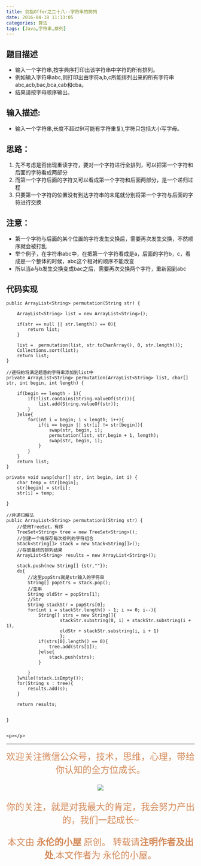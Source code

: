 ```yaml
---
title: 剑指Offer之二十八--字符串的排列
date: 2016-04-18 11:13:05
categories: 算法
tags: [Java,字符串,排列]
---
```


## 题目描述
- 输入一个字符串,按字典序打印出该字符串中字符的所有排列。
- 例如输入字符串abc,则打印出由字符a,b,c所能排列出来的所有字符串abc,acb,bac,bca,cab和cba。
- 结果请按字母顺序输出。 

## 输入描述:
- 输入一个字符串,长度不超过9(可能有字符重复),字符只包括大小写字母。

## 思路：
1. 先不考虑是否出现重读字符，要对一个字符进行全排列，可以把第一个字符和后面的字符看成两部分
2. 而第一个字符后面的字符又可以看成第一个字符和后面两部分，是一个递归过程
3. 只要第一个字符的位置没有到达字符串的末尾就分别将第一个字符与后面的字符进行交换

## 注意：
- 第一个字符与后面的某个位置的字符发生交换后，需要再次发生交换，不然顺序就会被打乱
- 举个例子，在字符串abc中，在把第一个字符看成是a，后面的字符b，c，看成是一个整体的时候，abc这个相对的顺序不能改变
- 所以当a与b发生交换变成bac之后，需要再次交换两个字符，重新回到abc

## 代码实现
	public ArrayList<String> permutation(String str) {
		
		ArrayList<String> list = new ArrayList<String>();		
		
		if(str == null || str.length() == 0){
			return list;
		}
		
		list =  permutation(list, str.toCharArray(), 0, str.length());
		Collections.sort(list);
		return list;
    }

	//递归的将满足题意的字符串添加到list中
	private ArrayList<String> permutation(ArrayList<String> list, char[] str, int begin, int length) {
		
		if(begin == length - 1){
			if(!list.contains(String.valueOf(str))){
				list.add(String.valueOf(str));
			}
		}else{
			for(int i = begin; i < length; i++){
				if(i == begin || str[i] != str[begin]){
					swap(str, begin, i);
					permutation(list, str,begin + 1, length);
					swap(str, begin, i);
				}
			}
		}
		return list;
	}

	private void swap(char[] str, int begin, int i) {
		char temp = str[begin];
		str[begin] = str[i];
		str[i] = temp;
		
	}
	
	//非递归解法
	public ArrayList<String> permutation1(String str) {
		//使用TreeSet，有序
		TreeSet<String> tree = new TreeSet<String>();
		//创建一个栈保存每次排列的字符组合
		Stack<String[]> stack = new Stack<String[]>();
		//存放最终的排列结果
		ArrayList<String> results = new ArrayList<String>();
		
		stack.push(new String[] {str,""});
		do{
			//这里popStrs就是str输入的字符串
			String[] popStrs = stack.pop();
			//空串
			String oldStr = popStrs[1];
			//Str
			String stackStr = popStrs[0];
			for(int i = stackStr.length() - 1; i >= 0; i--){
				String[] strs = new String[]{
						stackStr.substring(0, i) + stackStr.substring(i + 1),
						oldStr + stackStr.substring(i, i + 1)
						};
				if(strs[0].length() == 0){
					tree.add(strs[1]);
				}else{
					stack.push(strs);
				}
				
			}
		}while(!stack.isEmpty());
		for(String s : tree){
			results.add(s);
		}
		
		return results;
		
		
	}


	<p></p>
--- 
<center>

<div align="center" style="color: rgb(212, 137, 88); font-size: x-large; font-family: 楷体; ">欢迎关注微信公众号，技术，思维，心理，带给你认知的全方位成长。<br/>


![](https://ws1.sinaimg.cn/large/006tNbRwgy1fvibc07tuqj30hs07q0u7.jpg)


你的关注，就是对我最大的肯定，我会努力产出的，我们一起成长~ 

本文由 **永伦的小屋** 原创。
转载请**注明作者及出处**,本文作者为 永伦的小屋。

</div>
</center>
